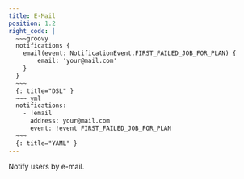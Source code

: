 ```yaml
---
title: E-Mail
position: 1.2
right_code: |
  ~~~groovy
  notifications {
    email(event: NotificationEvent.FIRST_FAILED_JOB_FOR_PLAN) {
        email: 'your@mail.com'
    }
  }
  ~~~
  {: title="DSL" }
  ~~~ yml
  notifications:
    - !email
      address: your@mail.com
      event: !event FIRST_FAILED_JOB_FOR_PLAN
  ~~~
  {: title="YAML" }
---
```

Notify users by e-mail.